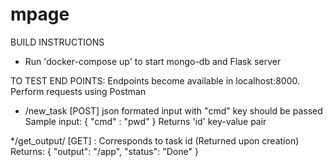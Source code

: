# mpage

BUILD INSTRUCTIONS
- Run 'docker-compose up' to start mongo-db and Flask server

TO TEST END POINTS:
Endpoints become available in localhost:8000. Perform requests using Postman

* /new_task [POST]
    json formated input with "cmd" key should be passed
    Sample input:
        {
	        "cmd" : "pwd"
        }
    Returns 'id' key-value pair

*/get_output/<id> [GET]
    <id>: Corresponds to task id (Returned upon creation) 
    Returns:
        {
            "output": "/app",
            "status": "Done"
        }
